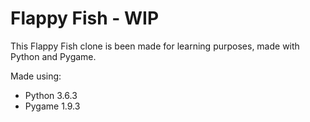 # Flappy Fish - WIP
This Flappy Fish clone is been made for learning purposes, made with Python and Pygame.

Made using:
  - Python 3.6.3
  - Pygame 1.9.3
